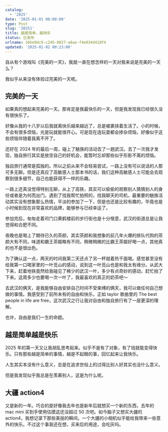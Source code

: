 ```yaml
---
catalog:
  - '2025'
date: '2025-01-01 08:00:00'
type: Post
slug: '20251'
title: 越是简单，越快乐
status: 已发布
urlname: 16be9dc9-c245-8027-a6ae-f4e034d418f4
updated: '2025-01-02 00:23:00'
---
```


自从有个游戏叫《完美的一天》，我就一直在想怎样的一天对我来说是完美的一天么？


我似乎从来没有体验过完美的一天呢。


## 完美的一天


如果真的想起来完美的一天。那肯定是我最快乐的一天，但是我发现我已经很久没有很快乐了。


好像从我的十八岁以后我就离快乐越来越远了，总是被裹挟着生活了。小的时候，不会有很多烦恼，光是玩就能很开心。可是现在连玩耍都会掺杂烦恼，好像似乎这些烦恼伴随着我离不开了。


还好在 2024 年的最后一周，碰上了魅族的活动去了一趟武汉。去了一次我才发现，独自旅行其实是放空自己的好机会，能暂时忘却那些似乎形影不离的烦恼。


独自旅行通常是孤独的。所以之前从来不会轻易尝试，一路上没有可以说话的人那可多无聊。但是还真应了高敏感人士那本书的话，我们这种高敏感人士可能会去观察到很多细节，自己也能获得不一样的乐趣。


一路上还真没觉得特别无聊，从上了高铁，其实可以偷偷的观察别人猜猜别人的身份或者是为何而出门。遇到了找我帮忙拍照的，找我聊天的司机，最重要的魅族活动其实没有想象那么热情，平淡的参加了一下，但是也还是比较有趣的，毕竟也是小时候到现在非常喜欢的品牌，能够参与已经幸运了。


参加完后，匆匆走着司门口黄鹤楼前的步行街也是十分惬意，武汉的街道总是让我觉得和合肥不同。


夜晚也是喝上了期待已久的茶颜，其实茶颜和我想象的前几年火爆的排队代购的茶颜大有不同，味道和霸王茶姬略有不同，稍微稍微的比霸王茶姬好喝一点，其他真的也不是很出色。


为了确认这一点，两天的时间我第二天还点了另一杯就着热干面喝。感觉甚至没有给我第一口喝家里的一叶觅山的感动，说到这一叶觅山也是和我太有缘分。从武大下来，赶着地铁竟然给我碰见了稀少的武汉一叶，多少有点奇妙的感动，赶忙拍了下来。这周多少也要喝一次一叶了，我最喜欢的真正的奶茶吧～


去武汉的俩天，是我能够自由安排自己时间不受束缚的俩天，我可以做任何自己想做的事情。我感受到了前所未有的自由和快乐，正如 taylor 歌曲里的 The best people  in life are free，这次武汉之行让我对自由和独自旅行有了一层更深的理解。


也许，自由是我们一生的命题。


## 越是简单越是快乐


2025 年的第一天又让我胡乱思考起来。似乎不是有了对象，有了钱就能变得快乐。只有那些越是简单的事情，越是不起眼的事，回忆起来让我快乐。


人生其实本没有什么意义，总是在追求世俗上的过得比别人好其实也没什么意义。


但是我发现似乎我总是在羡慕别人，这是为什么呢。


## 大疆 action4


又是新的一年。巧合的是好像我去年也是新年后就想买一个新的东西，去年的 mac mini 买到手使用估摸这还没超过 50 次吧。如今脑子又想买大疆的 action4，我想记录下那些美丽的瞬间。一个大疆的小相机似乎能给我带来一些意外的快乐。不过这个事我还在想，买来后的用途，会吃灰吗。

